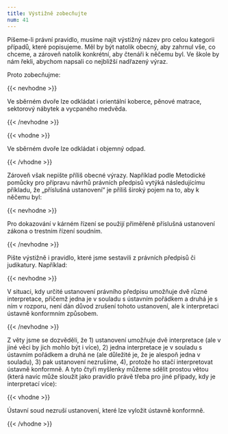 ```yaml
---
title: Výstižně zobecňujte
num: 41
---
```

Píšeme-li právní pravidlo, musíme najít výstižný název pro celou kategorii případů, které popisujeme. Měl by být natolik obecný, aby zahrnul vše, co chceme, a zároveň natolik konkrétní, aby čtenáři k něčemu byl. Ve škole by nám řekli, abychom napsali co nejbližší nadřazený výraz.

Proto zobecňujme:

{{< nevhodne >}}

Ve sběrném dvoře lze odkládat i orientální koberce, pěnové matrace, sektorový nábytek a vycpaného medvěda.

{{< /nevhodne >}}

{{< vhodne >}}

Ve sběrném dvoře lze odkládat i objemný odpad.

{{< /vhodne >}}

Zároveň však nepište příliš obecné výrazy. Například podle Metodické pomůcky pro přípravu návrhů právních předpisů vytýká následujícímu příkladu, že „příslušná ustanovení“ je příliš široký pojem na to, aby k něčemu byl:

{{< nevhodne >}}

Pro dokazování v kárném řízení se použijí přiměřeně příslušná ustanovení zákona o trestním řízení soudním.

{{< /nevhodne >}}

Pište výstižně i pravidlo, které jsme sestavili z právních předpisů či judikatury. Například:

{{< nevhodne >}}

V situaci, kdy určité ustanovení právního předpisu umožňuje dvě různé interpretace, přičemž jedna je v souladu s ústavním pořádkem a druhá je s ním v rozporu, není dán důvod zrušení tohoto ustanovení, ale k interpretaci ústavně konformním způsobem.

{{< /nevhodne >}}

Z věty jsme se dozvěděli, že 1) ustanovení umožňuje dvě interpretace (ale v jiné věci by jich mohlo být i více), 2) jedna interpretace je v souladu s ústavním pořádkem a druhá ne (ale důležité je, že je alespoň jedna v souladu), 3) pak ustanovení nezrušíme, 4), protože ho stačí interpretovat ústavně konformně. A tyto čtyři myšlenky můžeme sdělit prostou větou (která navíc může sloužit jako pravidlo právě třeba pro jiné případy, kdy je interpretací více):

{{< vhodne >}}

Ústavní soud nezruší ustanovení, které lze vyložit ústavně konformně.

{{< /vhodne >}}